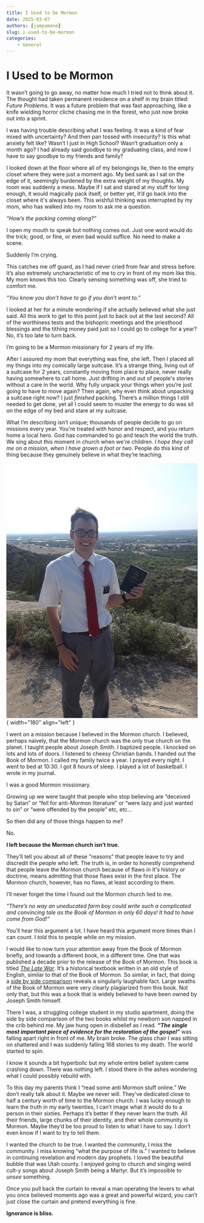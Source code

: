 ```yaml
---
title: I Used to be Mormon
date: 2025-03-07
authors: [jampamane]
slug: i-used-to-be-mormon
categories:
    - General
---
```


# I Used to be Mormon

It wasn’t going to go away, no matter how much I tried not to think about it. The thought had taken permanent residence on a shelf in my brain titled: *Future Problems*. It was a future problem that was fast approaching, like a knife wielding horror cliche chasing me in the forest, who just now broke out into a sprint.

I was having trouble describing what I was feeling. It was a kind of fear mixed with uncertainty? And then pan tossed with insecurity? Is this what anxiety felt like? Wasn’t I just in High School? Wasn’t graduation only a month ago? I had already said goodbye to my graduating class, and now I have to say goodbye to my friends and family?

<!-- more -->
I looked down at the floor where all of my belongings lie, then to the empty closet where they were just a moment ago. My bed sank as I sat on the edge of it, seemingly burdened by the extra weight of my thoughts. My room was suddenly a mess. Maybe if I sat and stared at my stuff for long enough, it would magically pack itself, or better yet, it’d go back into the closet where it's always been. This wishful thinking was interrupted by my mom, who has walked into my room to ask me a question.

*“How’s the packing coming along?”*

I open my mouth to speak but nothing comes out. Just one word would do the trick; good, or fine, or even bad would suffice. No need to make a scene.

Suddenly I’m crying.

This catches me off guard, as I had never cried from fear and stress before. It’s also extremely uncharacteristic of me to cry in front of my mom like this. My mom knows this too. Clearly sensing something was off, she tried to comfort me.

*“You know you don’t have to go if you don’t want to.”*

I looked at her for a minute wondering if she actually believed what she just said. All this work to get to this point just to back out at the last second? All of the worthiness tests and the bishopric meetings and the priesthood blessings and the tithing money paid just so I could go to college for a year? No, it’s too late to turn back.

I’m going to be a Mormon missionary for 2 years of my life.

After I assured my mom that everything was fine, she left. Then I placed all my things into my comically large suitcase. It’s a strange thing, living out of a suitcase for 2 years, constantly moving from place to place, never really having somewhere to call home. Just drifting in and out of people's stories without a care in the world. Why fully unpack your things when you’re just going to have to move again? Then again, why even think about unpacking a suitcase right now? I just *finished* packing. There’s a million things I still needed to get done, yet all I could seem to muster the energy to do was sit on the edge of my bed and stare at my suitcase.

What I’m describing isn’t unique; thousands of people decide to go on missions every year. You're treated with honor and respect, and you return home a local hero. God has commanded to go and teach the world the truth. We sing about this moment in church when we're children. *I hope they call me on a mission, when I have grown a foot or two*. People do this kind of thing because they genuinely believe in what they’re teaching.

![Me on my mission, holding a Book of Mormon](images/mission_pic.jpg){ width="180" align="left" }

I went on a mission because I believed in the Mormon church. I believed, perhaps naively, that the Mormon church was the only true church on the planet. I taught people about Joseph Smith. I baptized people. I knocked on lots and lots of doors. I listened to cheesy Christian bands. I handed out the Book of Mormon. I called my family twice a year. I prayed every night. I went to bed at 10:30. I got 8 hours of sleep. I played a lot of basketball. I wrote in my journal.

I was a good Mormon missionary.

Growing up we were taught that people who stop believing are “deceived by Satan” or “fell for anti-Mormon literature” or “were lazy and just wanted to sin” or “were offended by the people” etc, etc…

So then did any of those things happen to me?

No.

**I left because the Mormon church isn’t true.**

They’ll tell you about all of these "reasons" that people leave to try and discredit the people who left. The truth is, in order to honestly comprehend that people leave the Mormon church because of flaws in it's history or doctrine, means admitting that those flaws exist in the first place. The Mormon church, however, has no flaws, at least according to them.

I’ll never forget the time I found out the Mormon church lied to me.

*“There’s no way an uneducated farm boy could write such a complicated and convincing tale as the Book of Mormon in only 60 days! It had to have come from God!”*

You’ll hear this argument a lot. I have heard this argument more times than I can count. I *told* this to people while on my mission.

I would like to now turn your attention away from the Book of Mormon briefly, and towards a different book, in a different time. One that was published a decade prior to the release of the Book of Mormon. This book is titled *[The Late War](https://archive.org/details/latewarbetweenun00inhunt/page/n5/mode/2up?view=theater)*. It’s a historical textbook written in an old style of English, similar to that of the Book of Mormon. So similar, in fact, that doing a [side by side comparison](http://wordtree.org/thelatewar//) reveals a singularly laughable fact. Large swaths of the Book of Mormon were very clearly plagiarized from this book. Not only that, but this was a book that is widely believed to have been owned by Joseph Smith himself.

There I was, a struggling college student in my studio apartment, doing the side by side comparison of the two books whilst my newborn son napped in the crib behind me. My jaw hung open in disbelief as I read. ***“The single most important piece of evidence for the restoration of the gospel”*** was falling apart right in front of me. My brain broke. The glass chair I was sitting on shattered and I was suddenly falling 168 stories to my death. The world started to spin.

I know it sounds a bit hyperbolic but my whole entire belief system came crashing down. There was nothing left. I stood there in the ashes wondering what I could possibly rebuild with.

To this day my parents think I “read some anti Mormon stuff online.” We don’t really talk about it. Maybe we never will. They’ve dedicated close to half a century worth of time to the Mormon church. I was lucky enough to learn the truth in my early twenties, I can’t image what it would do to a person in their sixties. Perhaps it’s better if they never learn the truth. All their friends, large chunks of their identity, and their whole community is Mormon. Maybe they’d be too proud to listen to what I have to say. I don’t even know if I want to try to tell them.

I wanted the church to be true. I wanted the community, I miss the community. I miss knowing “what the purpose of life is.” I wanted to believe in continuing revelation and modern day prophets. I loved the beautiful bubble that was Utah county. I enjoyed going to church and singing weird cult-y songs about Joseph Smith being a Martyr. But it’s impossible to *unsee* something.

Once you pull back the curtain to reveal a man operating the levers to what you once believed moments ago was a great and powerful wizard, you can’t just close the curtain and pretend everything is fine.

**Ignorance is bliss.**
